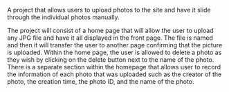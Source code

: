 A project that allows users to upload photos to the site and have it slide through the individual photos manually.

The project will consist of a home page that will allow the user to upload any JPG file and have it all displayed in the front page. The file is named and then it will transfer the user to another page confirming that the picture is uploaded. Within the home page, the user is allowed to delete a photo as they wish by clicking on the delete button next to the name of the photo. There is a separate section within the homepage that allows user to record the information of each photo that was uploaded such as the creator of the photo, the creation time, the photo ID, and the name of the photo. 